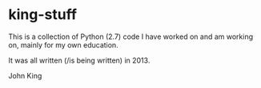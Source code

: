 king-stuff
==========

This is a collection of Python (2.7) code I have worked on and am working on, mainly for my own education.  

It was all written (/is being written) in 2013.  

John King
